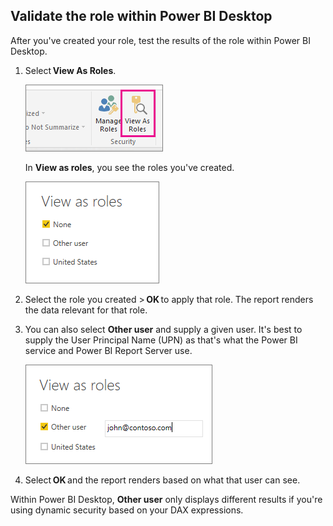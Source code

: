 ## Validate the role within Power BI Desktop
After you've created your role, test the results of the role within Power BI Desktop.

1. Select **View As Roles**. 

    ![](./media/rls-desktop-view-as-roles/powerbi-desktop-rls-view-as-roles.png)

    In **View as roles**, you see the roles you've created.

    ![](./media/rls-desktop-view-as-roles/powerbi-desktop-rls-view-as-roles-dialog.png)

3. Select the role you created > **OK** to apply that role. The report renders the data relevant for that role. 

4. You can also select **Other user** and supply a given user. It's best to supply the User Principal Name (UPN) as that's what the Power BI service and Power BI Report Server use.

    ![](./media/rls-desktop-view-as-roles/powerbi-desktop-rls-other-user.png)

1. Select **OK** and the report renders based on what that user can see. 

Within Power BI Desktop, **Other user** only displays different results if you're using dynamic security based on your DAX expressions. 

